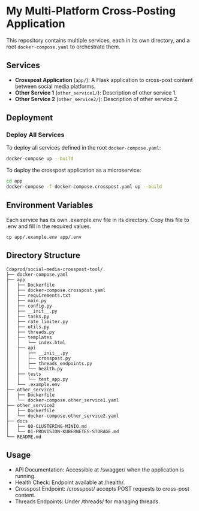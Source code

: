 # My Multi-Platform Cross-Posting Application

This repository contains multiple services, each in its own directory, and a root `docker-compose.yaml` to orchestrate them.

## Services

- **Crosspost Application** (`app/`): A Flask application to cross-post content between social media platforms.
- **Other Service 1** (`other_service1/`): Description of other service 1.
- **Other Service 2** (`other_service2/`): Description of other service 2.

## Deployment

### Deploy All Services

To deploy all services defined in the root `docker-compose.yaml`:

```bash
docker-compose up --build
``` 

To deploy the crosspost application as a microservice:

```bash
cd app
docker-compose -f docker-compose.crosspost.yaml up --build
``` 

## Environment Variables

Each service has its own .example.env file in its directory. Copy this file to .env and fill in the required values.

`cp app/.example.env app/.env`

## Directory Structure

``` 
Cdaprod/social-media-crosspost-tool/.
├── docker-compose.yaml
├── app
│   ├── Dockerfile
│   ├── docker-compose.crosspost.yaml
│   ├── requirements.txt
│   ├── main.py
│   ├── config.py
│   ├── __init__.py
│   ├── tasks.py
│   ├── rate_limiter.py
│   ├── utils.py
│   ├── threads.py
│   ├── templates
│   │   └── index.html
│   ├── api
│   │   ├── __init__.py
│   │   ├── crosspost.py
│   │   ├── threads_endpoints.py
│   │   └── health.py
│   ├── tests
│   │   └── test_app.py
│   └── .example.env
├── other_service1
│   ├── Dockerfile
│   └── docker-compose.other_service1.yaml
├── other_service2
│   ├── Dockerfile
│   └── docker-compose.other_service2.yaml
├── docs
│   ├── 00-CLUSTERING-MINIO.md
│   └── 01-PROVISION-KUBERNETES-STORAGE.md
└── README.md
``` 

## Usage

- API Documentation: Accessible at /swagger/ when the application is running.
- Health Check: Endpoint available at /health/.
- Crosspost Endpoint: /crosspost/ accepts POST requests to cross-post content.
- Threads Endpoints: Under /threads/ for managing threads.
